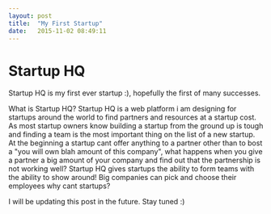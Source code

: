 ```yaml
---
layout: post
title:  "My First Startup"
date:   2015-11-02 08:49:11
---
```

Startup HQ
=============

Startup HQ is my first ever startup :), hopefully the first of many successes.
<!--break-->
 What is Startup HQ? Startup HQ is a web platform i am designing for startups around the world to find partners and resources at a startup cost. As most startup owners know building a startup from the ground up is tough and finding a team is the most important thing on the list of a new startup. At the beginning a startup cant offer anything to a partner other than to bost a "you will own blah amount of this company", what happens when you give a partner a big amount of your company and find out that the partnership is not working well? Startup HQ gives startups the ability to form teams with the ability to show around! Big companies can pick and choose their employees why cant startups?

I will be updating this post in the future. Stay tuned :)
